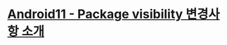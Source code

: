 # [Android11 - Package visibility 변경사항 소개](https://codechacha.com/ko/android11-package-visibility/)
